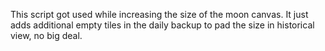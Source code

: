This script got used while increasing the size of the moon canvas.
It just adds additional empty tiles in the daily backup to pad the size in historical view, no big deal.
